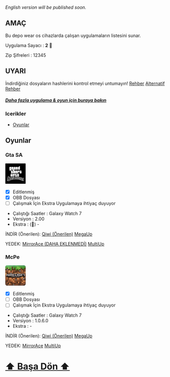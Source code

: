 *English version will be published soon.*

## AMAÇ

Bu depo wear os cihazlarda çalışan uygulamaların listesini sunar.


Uygulama Sayacı : **2** 🌹

Zip Şifreleri : 12345

## UYARI

İndirdiğiniz dosyaların hashlerini kontrol etmeyi untumayın! [Rehber](https://www.sordum.net/37711) [Alternatif Rehber](https://www.geeksforgeeks.org/getting-hash-of-a-file-using-cmd/)

##### [Daha fazla uygulama & oyun için buraya bakın](https://github.com/s0rp/WearApkRepo/)

### Icerikler

- [Oyunlar](#oyunlar)

## Oyunlar

### Gta SA

<img alt="gtasa" height="64" src="https://raw.githubusercontent.com/s0rp/WearApkRepoCR/refs/heads/main/icons/gtasa.webp">

- [x] Editlenmiş
- [x] OBB Dosyası
- [ ] Çalışmak İçin Ekstra Uygulamaya ihtiyaç duyuyor
- Çalıştığı Saatler : Galaxy Watch 7
- Versiyon : 2.00
- Ekstra : (🤣) -

İNDİR (Önerilen):
[Qiwi (Önerilen)](https://qiwi.gg/file/poQk5396-GtaSa) [MegaUp](https://megaup.net/1bc0d08278eaa22df23e896546e4ac1c/Gta_Sa.zip) 

YEDEK:
[MirrorAce (DAHA EKLENMEDİ)](#) [MultiUp](https://multiup.io/download/66b963162e0731d7054fb56f7c5ad1c7/Gta%20Sa.zip)

### McPe

<img alt="mcpe" height="64" src="https://raw.githubusercontent.com/s0rp/WearApkRepoCR/refs/heads/main/icons/mcpe.webp">

- [x] Editlenmiş
- [ ] OBB Dosyası
- [ ] Çalışmak İçin Ekstra Uygulamaya ihtiyaç duyuyor
- Çalıştığı Saatler : Galaxy Watch 7
- Versiyon : 1.0.6.0
- Ekstra : -

İNDİR (Önerilen):
[Qiwi (Önerilen)](https://qiwi.gg/file/k4ZV9852-McPe) [MegaUp](https://megaup.net/d5add689f99f3b400756171cfda161b3/McPe.zip)

YEDEK:
[MirrorAce](https://mirrorace.org/m/6FGj5) [MultiUp](https://multiup.io/download/ebd9dc264d5d5b8402227df6c461e7a8/McPe.zip)

# [⬆ Başa Dön ⬆](#Icerikler)
